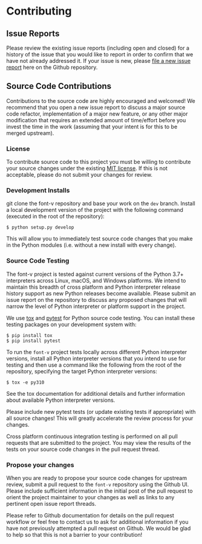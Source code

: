 # Contributing

## Issue Reports

Please review the existing issue reports (including open and closed) for a history of the issue that you would like to report in order to confirm that we have not already addressed it.  If your issue is new, please [file a new issue report](https://github.com/source-foundry/font-v/issues/new) here on the Github repository.

## Source Code Contributions

Contributions to the source code are highly encouraged and welcomed!  We recommend that you open a new issue report to discuss a major source code refactor, implementation of a major new feature, or any other major modification that requires an extended amount of time/effort before you invest the time in the work (assuming that your intent is for this to be merged upstream).

### License

To contribute source code to this project you must be willing to contribute your source changes under the existing [MIT license](https://github.com/source-foundry/font-v/blob/master/docs/LICENSE).  If this is not acceptable, please do not submit your changes for review.

### Development Installs

git clone the font-v repository and base your work on the `dev` branch.  Install a local development version of the project with the following command (executed in the root of the repository):

```
$ python setup.py develop
```

This will allow you to immediately test source code changes that you make in the Python modules (i.e. without a new install with every change).

### Source Code Testing

The font-v project is tested against current versions of the Python 3.7+ interpreters across Linux, macOS, and Windows platforms.  We intend to maintain this breadth of cross platform and Python interpreter release history support as new Python releases become available.  Please submit an issue report on the repository to discuss any proposed changes that will narrow the level of Python interpreter or platform support in the project.

We use [tox](https://tox.readthedocs.io/en/latest/) and [pytest](https://docs.pytest.org/en/latest/) for Python source code testing.  You can install these testing packages on your development system with:

```
$ pip install tox
$ pip install pytest
```

To run the `font-v` project tests locally across different Python interpreter versions, install all Python interpreter versions that you intend to use for testing and then use a command like the following from the root of the repository, specifying the target Python interpreter versions:

```
$ tox -e py310
```

See the tox documentation for additional details and further information about available Python interpreter versions.

Please include new pytest tests (or update existing tests if appropriate) with all source changes!  This will greatly accelerate the review process for your changes.

Cross platform continuous integration testing is performed on all pull requests that are submitted to the project.  You may view the results of the tests on your source code changes in the pull request thread.

### Propose your changes

When you are ready to propose your source code changes for upstream review, submit a pull request to the `font-v` repository using the Github UI.  Please include sufficient information in the initial post of the pull request to orient the project maintainer to your changes as well as links to any pertinent open issue report threads.

Please refer to Github documentation for details on the pull request workflow or feel free to contact us to ask for additional information if you have not previously attempted a pull request on Github.  We would be glad to help so that this is not a barrier to your contribution!
